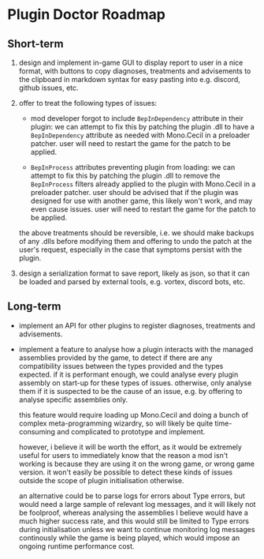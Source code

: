 # Plugin Doctor Roadmap

## Short-term

1. design and implement in-game GUI to display report to user in a nice format, with buttons to copy diagnoses,
   treatments and advisements to the clipboard in markdown syntax for easy pasting into e.g. discord, github issues,
   etc.
   
2. offer to treat the following types of issues:
   
    - mod developer forgot to include `BepInDependency` attribute in their plugin: we can attempt to fix this by
      patching the plugin .dll to have a `BepInDependency` attribute as needed with Mono.Cecil in a preloader patcher.
      user will need to restart the game for the patch to be applied.
      
    - `BepInProcess` attributes preventing plugin from loading: we can attempt to fix this by patching the plugin .dll
      to remove the `BepInProcess` filters already applied to the plugin with Mono.Cecil in a preloader patcher. user
      should be advised that if the plugin was designed for use with another game, this likely won't work, and may even
      cause issues. user will need to restart the game for the patch to be applied.
      
    the above treatments should be reversible, i.e. we should make backups of any .dlls before modifying them and
    offering to undo the patch at the user's request, especially in the case that symptoms persist with the plugin.
   
3. design a serialization format to save report, likely as json, so that it can be loaded and parsed by external tools,
   e.g. vortex, discord bots, etc.
   
## Long-term

-   implement an API for other plugins to register diagnoses, treatments and advisements.
    
-   implement a feature to analyse how a plugin interacts with the managed assemblies provided by the game, to detect
    if there are any compatibility issues between the types provided and the types expected. if it is performant enough,
    we could analyse every plugin assembly on start-up for these types of issues. otherwise, only analyse them if it is
    suspected to be the cause of an issue, e.g. by offering to analyse specific assemblies only.
    
    this feature would require loading up Mono.Cecil and doing a bunch of complex meta-programming wizardry, so will
    likely be quite time-consuming and complicated to prototype and implement.
    
    however, i believe it will be worth the effort, as it would be extremely useful for users to immediately know that
    the reason a mod isn't working is because they are using it on the wrong game, or wrong game version. it won't
    easily be possible to detect these kinds of issues outside the scope of plugin initialisation otherwise.
    
    an alternative could be to parse logs for errors about Type errors, but would need a large sample of relevant log
    messages, and it will likely not be foolproof, whereas analysing the assemblies I believe would have a much higher
    success rate, and this would still be limited to Type errors during initialisation unless we want to continue
    monitoring log messages continously while the game is being played, which would impose an ongoing runtime
    performance cost.
